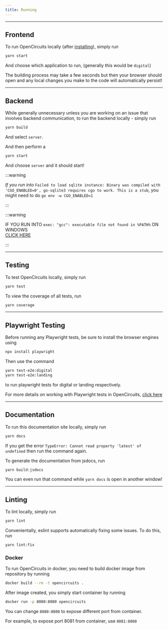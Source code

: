 ```yaml
---
title: Running
---
```


---

## Frontend

To run OpenCircuits locally (after [installing](./Installation)), simply run
```bash
yarn start
```

And choose which application to run, (generally this would be `digital`)

The building process may take a few seconds but then your browser should open and any local changes you make to the code will automatically persist!

---

## Backend

While generally unnecessary unless you are working on an issue that involves backend communication, to run the backend locally - simply run
```bash
yarn build
```

And select `server`.

And then perform a
```bash
yarn start
```

And choose `server` and it should start!

:::warning

*If you run into* `Failed to load sqlite instance: Binary was compiled with 'CGO_ENABLED=0', go-sqlite3 requires cgo to
work. This is a stub`, you might need to do `go env -w CGO_ENABLED=1`

:::

:::warning

IF YOU RUN INTO `exec: "gcc": executable file not found in %PATH%` ON WINDOWS  
[CLICK HERE](https://medium.com/@yaravind/go-sqlite-on-windows-f91ef2dacfe)

:::

---

## Testing

To test OpenCircuits locally, simply run
```bash
yarn test
```

To view the coverage of all tests, run
```bash
yarn coverage
```

---

## Playwright Testing

Before running any Playwright tests, be sure to install the browser engines using
```bash
npx install playwright
```

Then use the command
```bash
yarn test-e2e:digital
yarn test-e2e:landing
```
to run playwright tests for digital or landing respectively. 

For more details on working with Playwright tests in OpenCircuits, [click here](../Guides/Playwright)

---

## Documentation

To run this documentation site locally, simply run
```bash
yarn docs
```

If you get the error `TypeError: Cannot read property 'latest' of undefined` then run the command again.

To generate the documentation from jsdocs, run
```bash
yarn build:jsdocs
```
You can even run that command while `yarn docs` is open in another window!

---

## Linting

To lint locally, simply run
```bash
yarn lint
```

Convenientally, eslint supports automatically fixing some issues. To do this, run
```bash
yarn lint:fix
```

### Docker

To run OpenCircuits in docker, you need to build docker image from repository by running
```bash
docker build --rm -t opencircuits .
```

After image created, you simply start container by running
```bash
docker run -p 8080:8080 opencircuits
```

You can change `8080:8080` to expose different port from container.

For example, to expose port 8081 from container, use `8081:8080`